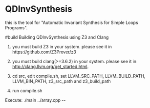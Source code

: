 # QDInvSynthesis

this is the tool for "Automatic Invariant Synthesis for Simple Loops Programs".

#build
Building QDInvSynthesis using Z3 and Clang

1. you must build Z3 in your system. please see it in https://github.com/Z3Prover/z3

2. you must build clang(>=3.6.2) in your system. please see it in http://clang.llvm.org/get_started.html.

3. cd src, edit compile.sh, set LLVM_SRC_PATH, LLVM_BUILD_PATH, LLVM_BIN_PATH, z3_src_path and z3_build_path

4. run compile.sh

Execute:
./main ../array.cpp --
